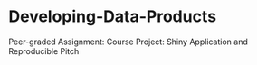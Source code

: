 # Developing-Data-Products
Peer-graded Assignment: Course Project: Shiny Application and Reproducible Pitch
